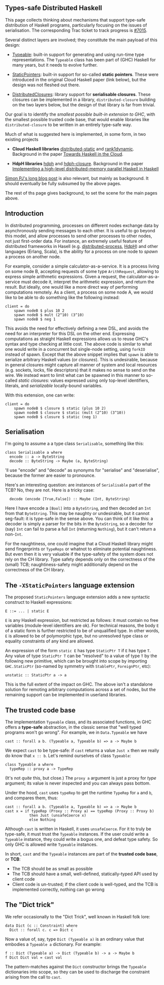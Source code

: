 ## Types-safe Distributed Haskell



This page collects thinking about mechanisms that support type-safe distribution
of Haskell programs, particularly focusing on the issues of serialisation.
The corresponding Trac ticket to track progress is [\#7015](https://gitlab.staging.haskell.org/ghc/ghc/issues/7015).



Several distinct layers are involved; they constitute the main payload of this design:


- [Typeable](typeable): built-in support for generating and using run-time type representations. The `Typeable` class has been part of (GHC) Haskell for many years, but it needs to evolve further.

- [StaticPointers](static-pointers): built-in support for so-called **static pointers**.  These were introduced in the original Cloud Haskell paper (link below), but the design was not fleshed out there.

- [DistributedClosures](distributed-closures): library support for **serialisable closures**.  These closures can be implemented in a library, `distributed-closure` building on the two layers below, but the design of that library is far from trivial.


Our goal is to identify the *smallest possible built-in extension to GHC*, with
the smallest possible trusted code base, that would enable
libraries like `distributed-closure` to be written in an entirely type-safe way.



Much of what is suggested here is implemented, in some form, in two existing projects


- **Cloud Haskell libraries** [
  distributed-static](https://hackage.haskell.org/package/distributed-static) and [
  rank1dynamic](https://hackage.haskell.org/package/rank1dynamic).  Background in the paper [
  Towards Haskell in the Cloud](http://research.microsoft.com/en-us/um/people/simonpj/papers/parallel/).

- **HdpH libraries** [ hdph](https://hackage.haskell.org/package/hdph) and [
  hdph-closure](https://hackage.haskell.org/package/hdph-closure). Background in the paper [
  Implementing a high-level distributed-memory parallel Haskell in Haskell](http://www.dcs.gla.ac.uk/~pmaier/papers/Maier_Trinder_IFL2011_XT.pdf)


[Simon PJ's long blog post](/trac/ghc/blog/simonpj/StaticPointers) is also relevant, but mainly as background.  It should eventually be fully subsumed by the above pages.



The rest of ths page gives background, to set the scene for the main pages above.


## Introduction



In distributed programming, processes on different nodes exchange data
by asynchronously sending messages to each other. It is useful to go
beyond this model, and allow processes to send other processes to
other nodes, not just first-order data. For instance, an extremely
useful feature of distributed frameworks in Hasell (e.g.
[
distributed-process](https://hackage.haskell.org/package/distributed-process), [
HdpH](https://hackage.haskell.org/package/hdph))
and other languages (Erlang, Scala), is the ability for a process on
one node to *spawn* a process on another node.



For example, consider a simple calculator-as-a-service. It is
a process living on some node B, accepting requests of some type
`ArithRequest`, allowing to express simple arithmetic expressions.
Given a request, the calculator-as-a-service must decode it, interpret
the arithmetic expression, and return the result. But ideally, one
would like a more direct way of performing computations remotely. As
a client, a process on some node A, we would like to be able to do
something like the following instead:


```wiki
client = do
    spawn nodeB $ plus 10 2
    spawn nodeB $ mult (2^10) (3^10)
    spawn nodeB $ neg 1
```


This avoids the need for effectively defining a new DSL, and avoids
the need for an interpreter for this DSL on the other end. Expressing
computations as straight Haskell expressions allows us to reuse GHC's
syntax and type checking at little cost. The above code is similar to
what one would write in a concurrent but single-node setting, using
`forkIO` instead of spawn. Except that the above snippet implies that
`spawn` is able to serialize arbitrary Haskell values (or *closures*).
This is undesirable, because in general closures might capture all
manner of system and local resources (e.g. sockets, locks, file
descriptors) that it makes no sense to send on the wire. We instead
want to limit what can be spawned in this manner to so-called *static
closures*: values expressed using only top-level identifiers,
literals, and *serializable* locally-bound variables.



With this extension, one can write:


```wiki
client = do
    spawn nodeB $ closure $ static (plus 10 2)
    spawn nodeB $ closure $ static (mult (2^10) (3^10))
    spawn nodeB $ closure $ static (neg 1)
```

## Serialisation



I'm going to assume a a type class `Serialisable`, something like this:


```wiki
class Serialisable a where
  encode :: a -> ByteString
  decode :: ByteString -> Maybe (a, ByteString)
```


'll use "encode" and "decode" as synonyms for "serialise" and "deserialise", because the former are easier to pronounce.



Here's an interesting question: are instances of `Serialisable` part of the TCB?  No, they are not.
Here is a tricky case:


```wiki
  decode (encode [True,False]) :: Maybe (Int, ByteString)
```


Here I have encode a `[Bool]` into a `ByteString`, and then decoded an `Int` from that `ByteString`.  This may
be naughty or undesirable, but it cannot seg-fault: it is type-safe in the sense above.   You can
think of it like this: a decoder is simply a parser for the bits in the `ByteString`, so a decoder
for (say) `Int` can fail to parse a full `Int` (returning `Nothing`), but it can't return a non-`Int`.



For the naughtiness, one could imagine that a Cloud Haskell library
might send fingerprints or `TypeReps` or whatnot to eliminate
potential naughtiness. But even then it is very valuable if the
type-safety of the system does not rely on the CH library.  Type
safety depends only on the correctness of the (small) TCB;
naughtiness-safety might additionally depend on the correctness of the
CH library.


## The `-XStaticPointers` language extension



The proposed `StaticPointers` language extension adds a new syntactic
construct to Haskell expressions:


```wiki
E ::= ... | static E
```


`E` is any Haskell expression, but restricted as follows: it must
contain no free variables (module-level identifiers are ok). For
technical reasons, the body `E` of a static form is further restricted
to be of unqualified type. In other words, `E` is allowed to be of
polymorphic type, but no unresolved type class or equality constraints
of any kind are allowed.



An expression of the form `static E` has type `StaticPtr T` if `E` has
type `T`. Any value of type `StaticPtr T` can be "resolved" to a value
of type `T` by the following new primitive, which can be brought into
scope by importing `GHC.StaticPtr` (so-named by symmetry with
`StablePtr`, `ForeignPtr`, etc):


```wiki
unstatic :: StaticPtr a -> a
```


This is the full extent of the impact on GHC. The above isn't
a standalone solution for remoting arbitrary computations across a set
of nodes, but the remaining support can be implemented in userland
libraries.


## The trusted code base



The implementation `Typeable` class, and its associated functions, in
GHC offers a **type-safe** abstraction, in the classic sense that
"well typed programs won't go wrong".  For example, we in `Data.Typeable` we have


```wiki
cast :: forall a b. (Typeable a, Typeable b) => a -> Maybe b
```


We expect `cast` to be type-safe: if `cast` returns a value `Just x` then we really do know
that `x :: b`.  Let's remind ourselves of class `Typeable`:


```wiki
class Typeable a where
  typeRep :: proxy a -> TypeRep
```


(It's not *quite* this, but close.)  The `proxy a` argument is
just a proxy for *type* argument; its value is never inspected
and you can always pass bottom.



Under the hood, `cast` uses `typeRep` to get the runtime `TypeRep` for
`a` and `b`, and compares them, thus:


```wiki
cast :: forall a b. (Typeable a, Typeable b) => a -> Maybe b
cast x = if typeRep (Proxy :: Proxy a) == typeRep (Proxy :: Proxy b)
           then Just (unsafeCoerce x)
           else Nothing
```


Although `cast` is written in Haskell, it uses `unsafeCoerce`.  For it
to truly be type-safe, it must trust the `Typeable` instances.  If the
user could write a `Typeable` instance, they could write a bogus one, and
defeat type safety.  So only GHC is allowed write `Typeable` instances.



In short, `cast` and the `Typeable` instances are part of the **trusted code base**, or **TCB**:


- The TCB should be as small as possible
- The TCB should have a small, well-defined, statically-typed API used by client code
- Client code is un-trusted; if the client code is well-typed, and the TCB is implemented correctly, nothing can go wrong

## The "Dict trick"



We refer occasionally to the "Dict Trick",
well known in Haskell folk lore:


```wiki
data Dict (c :: Constraint) where
  Dict :: forall c. c => Dict c
```


Now a value of, say, type `Dict (Typeable a)` is an ordinary value that embodies a `Typeable a` dictionary.  For example:


```wiki
f :: Dict (Typeable a) -> Dict (Typeable b) -> a -> Maybe b
f Dict Dict val = cast val
```


The pattern-matches against the `Dict` constructor brings the `Typeable` dictionaries
into scope, so they can be used to discharge the constraint arising from the call to `cast`.


